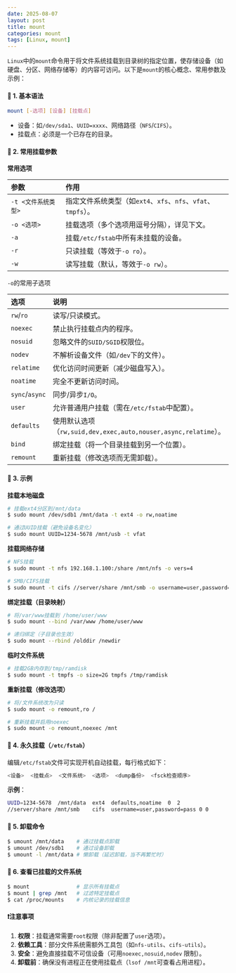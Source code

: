 ```yaml
---
date: 2025-08-07
layout: post
title: mount
categories: mount
tags: [Linux, mount] 
---
```


`Linux`中的`mount`命令用于将文件系统挂载到目录树的指定位置，使存储设备（如硬盘、分区、网络存储等）的内容可访问。以下是`mount`的核心概念、常用参数及示例：

#### 🧩 1. 基本语法

```bash
mount [-选项] [设备] [挂载点]
```

-   设备：如`/dev/sda1`、`UUID=xxxx`、网络路径（`NFS`/`CIFS`）。
-   挂载点：必须是一个已存在的目录。

#### 🧩 2. 常用挂载参数

**常用选项**

| 参数                | 作用                                                         |
| :------------------ | :----------------------------------------------------------- |
| `-t <文件系统类型>` | 指定文件系统类型（如`ext4`、`xfs`、`nfs`、`vfat`、`tmpfs`）。 |
| `-o <选项>`         | 挂载选项（多个选项用逗号分隔），详见下文。                   |
| `-a`                | 挂载`/etc/fstab`中所有未挂载的设备。                         |
| `-r`                | 只读挂载（等效于`-o ro`）。                                  |
| `-w`                | 读写挂载（默认，等效于`-o rw`）。                            |

`-o`的常用子选项

| 选项           | 说明                                                         |
| :------------- | :----------------------------------------------------------- |
| `rw`/`ro`      | 读写/只读模式。                                              |
| `noexec`       | 禁止执行挂载点内的程序。                                     |
| `nosuid`       | 忽略文件的`SUID/SGID`权限位。                                |
| `nodev`        | 不解析设备文件（如`/dev`下的文件）。                         |
| `relatime`     | 优化访问时间更新（减少磁盘写入）。                           |
| `noatime`      | 完全不更新访问时间。                                         |
| `sync`/`async` | 同步/异步`I/O`。                                             |
| `user`         | 允许普通用户挂载（需在`/etc/fstab`中配置）。                 |
| `defaults`     | 使用默认选项（`rw,suid,dev,exec,auto,nouser,async,relatime`）。 |
| `bind`         | 绑定挂载（将一个目录挂载到另一个位置）。                     |
| `remount`      | 重新挂载（修改选项而无需卸载）。                             |

#### 🧩 3. 示例

**挂载本地磁盘**

```bash
# 挂载ext4分区到/mnt/data
$ sudo mount /dev/sdb1 /mnt/data -t ext4 -o rw,noatime

# 通过UUID挂载（避免设备名变化）
$ sudo mount UUID=1234-5678 /mnt/usb -t vfat
```

**挂载网络存储**

```bash
# NFS挂载
$ sudo mount -t nfs 192.168.1.100:/share /mnt/nfs -o vers=4

# SMB/CIFS挂载
$ sudo mount -t cifs //server/share /mnt/smb -o username=user,password=pass
```

**绑定挂载（目录映射）**

```bash
# 将/var/www挂载到 /home/user/www
$ sudo mount --bind /var/www /home/user/www

# 递归绑定（子目录也生效）
$ sudo mount --rbind /olddir /newdir
```

**临时文件系统**

```bash
# 挂载2GB内存到/tmp/ramdisk
$ sudo mount -t tmpfs -o size=2G tmpfs /tmp/ramdisk
```

**重新挂载（修改选项）**

```bash
# 将/文件系统改为只读
$ sudo mount -o remount,ro /

# 重新挂载并启用noexec
$ sudo mount -o remount,noexec /mnt
```

#### 🧩 4. 永久挂载（`/etc/fstab`）

编辑`/etc/fstab`文件可实现开机自动挂载，每行格式如下：

```bash
<设备>  <挂载点>  <文件系统>  <选项>  <dump备份>  <fsck检查顺序>
```

**示例**：

```bash
UUID=1234-5678  /mnt/data  ext4  defaults,noatime  0  2
//server/share /mnt/smb    cifs  username=user,password=pass 0 0
```

#### 🧩 **5. 卸载命令**

```bash
$ umount /mnt/data    # 通过挂载点卸载
$ umount /dev/sdb1    # 通过设备卸载
$ umount -l /mnt/data # 懒卸载（延迟卸载，当不再繁忙时）
```

#### 🧩 6. 查看已挂载的文件系统

```bash
$ mount               # 显示所有挂载点
$ mount | grep /mnt   # 过滤特定挂载点
$ cat /proc/mounts    # 内核记录的挂载信息
```

#### ❗注意事项

1.  **权限**：挂载通常需要`root`权限（除非配置了`user`选项）。
2.  **依赖工具**：部分文件系统需额外工具包（如`nfs-utils`、`cifs-utils`）。
3.  **安全**：避免直接挂载不可信设备（可用`noexec,nosuid,nodev` 限制）。
4.  **卸载前**：确保没有进程正在使用挂载点（`lsof /mnt`可查看占用进程）。
